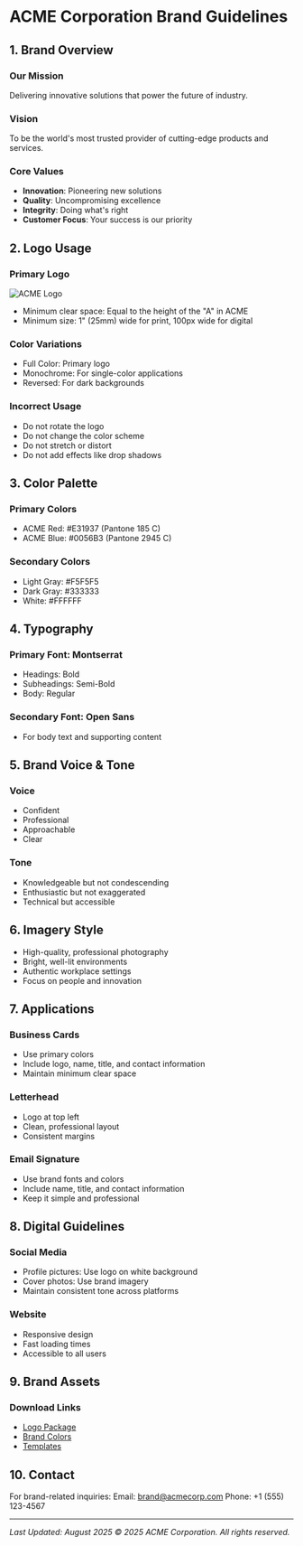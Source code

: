 # ACME Corporation Brand Guidelines

## 1. Brand Overview
### Our Mission
Delivering innovative solutions that power the future of industry.

### Vision
To be the world's most trusted provider of cutting-edge products and services.

### Core Values
- **Innovation**: Pioneering new solutions
- **Quality**: Uncompromising excellence
- **Integrity**: Doing what's right
- **Customer Focus**: Your success is our priority

## 2. Logo Usage
### Primary Logo
![ACME Logo](acme-logo.png)
- Minimum clear space: Equal to the height of the "A" in ACME
- Minimum size: 1" (25mm) wide for print, 100px wide for digital

### Color Variations
- Full Color: Primary logo
- Monochrome: For single-color applications
- Reversed: For dark backgrounds

### Incorrect Usage
- Do not rotate the logo
- Do not change the color scheme
- Do not stretch or distort
- Do not add effects like drop shadows

## 3. Color Palette
### Primary Colors
- ACME Red: #E31937 (Pantone 185 C)
- ACME Blue: #0056B3 (Pantone 2945 C)

### Secondary Colors
- Light Gray: #F5F5F5
- Dark Gray: #333333
- White: #FFFFFF

## 4. Typography
### Primary Font: Montserrat
- Headings: Bold
- Subheadings: Semi-Bold
- Body: Regular

### Secondary Font: Open Sans
- For body text and supporting content

## 5. Brand Voice & Tone
### Voice
- Confident
- Professional
- Approachable
- Clear

### Tone
- Knowledgeable but not condescending
- Enthusiastic but not exaggerated
- Technical but accessible

## 6. Imagery Style
- High-quality, professional photography
- Bright, well-lit environments
- Authentic workplace settings
- Focus on people and innovation

## 7. Applications
### Business Cards
- Use primary colors
- Include logo, name, title, and contact information
- Maintain minimum clear space

### Letterhead
- Logo at top left
- Clean, professional layout
- Consistent margins

### Email Signature
- Use brand fonts and colors
- Include name, title, and contact information
- Keep it simple and professional

## 8. Digital Guidelines
### Social Media
- Profile pictures: Use logo on white background
- Cover photos: Use brand imagery
- Maintain consistent tone across platforms

### Website
- Responsive design
- Fast loading times
- Accessible to all users

## 9. Brand Assets
### Download Links
- [Logo Package](assets/logos/)
- [Brand Colors](assets/colors/)
- [Templates](assets/templates/)

## 10. Contact
For brand-related inquiries:
Email: brand@acmecorp.com
Phone: +1 (555) 123-4567

---
*Last Updated: August 2025*
*© 2025 ACME Corporation. All rights reserved.*
